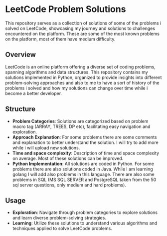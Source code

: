 # LeetCode Problem Solutions

This repository serves as a collection of solutions of some of the problems i solved on LeetCode, showcasing my journey and solutions to challenges encountered on the platform. These are some of the most known problems on the platform, most of them have medium difficulty.

## Overview

LeetCode is an online platform offering a diverse set of coding problems, spanning algorithms and data structures. This repository contains my solutions implemented in Python, organized to provide insights into different problem-solving approaches and also to me to have a sort of history of the problems i solved and how my solutions can change over time while i become a better developer.

## Structure

- **Problem Categories**: Solutions are categorized based on problem macro tag (ARRAY, TREES, DP etc), facilitating easy navigation and exploration.
- **Approach Explanation**: For some problems there are some comments and explanation to better understand the solution. I will try to add more while i will upload new solutions.
- **Time and space complexity**: Description of time and space complexity on average. Most of these solutions can be improved.
- **Python Implementation**: All solutions are coded in Python. For some problems there are also solutions coded in Java. While I am learning golang I will add also problems in this language.
There are also some problems in SQL (MS SQL SERVER and PostgreSQL taken from the 50 sql server questions, only medium and hard problems).

## Usage

- **Exploration**: Navigate through problem categories to explore solutions and learn diverse problem-solving strategies.
- **Learning**: Utilize these solutions to understand various algorithms and techniques applied to solve LeetCode problems.